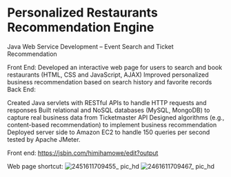 # Personalized Restaurants Recommendation Engine
Java Web Service Development – Event Search and Ticket Recommendation

Front End:
Developed an interactive web page for users to search  and book restaurants (HTML, CSS and JavaScript, AJAX)
Improved personalized business recommendation based on search history and favorite records
Back End:

Created Java servlets with ​RESTful​ APIs to handle HTTP requests and responses
Built relational and ​NoSQL databases (MySQL, MongoDB) to capture real business data from Ticketmaster API
Designed algorithms (e.g., ​content-based​ recommendation) to implement business recommendation
Deployed server side to ​Amazon EC2​ to handle 150 queries per second tested by ​Apache​ ​JMeter​.

Front end:
https://jsbin.com/himihamowe/edit?output

Web page shortcut:
![2451611709455_ pic_hd](https://user-images.githubusercontent.com/23581048/105927296-b6a66200-6011-11eb-852c-bea90f7ac599.jpg)
![2461611709467_ pic_hd](https://user-images.githubusercontent.com/23581048/105927303-b7d78f00-6011-11eb-988a-e3bac576098b.jpg)
